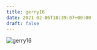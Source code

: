 ```yaml
---
title: gerry16
date: 2021-02-06T10:39:07+00:00
draft: false
---
```


![gerry16](/images/1986%20ca.jpg)

